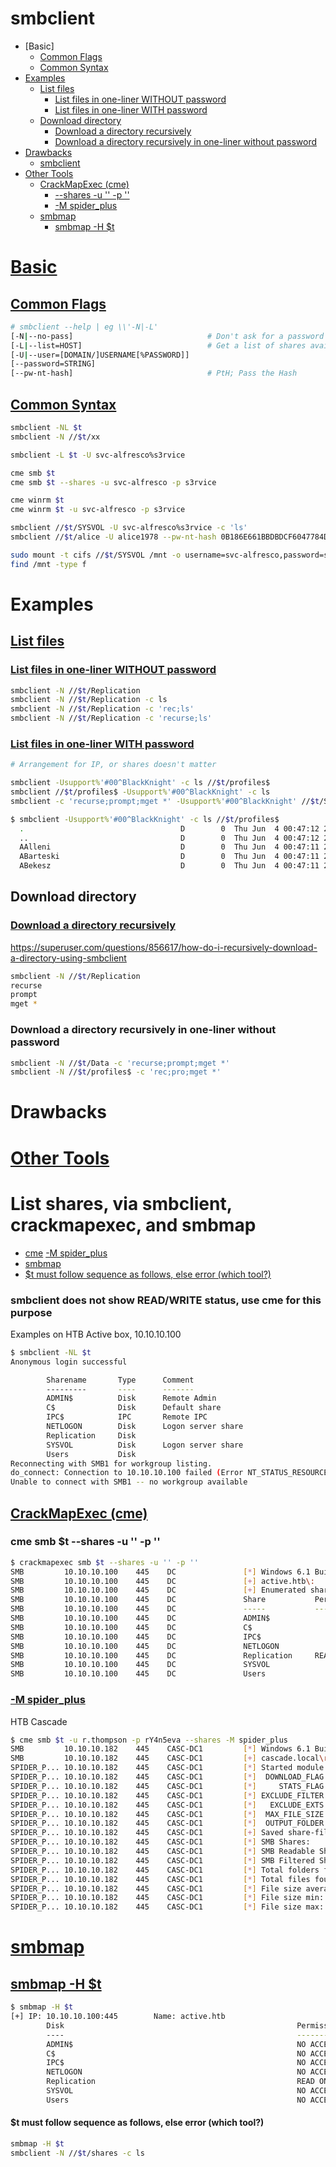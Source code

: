 # smbclient

- [Basic]
  - [Common Flags](#common-flags)
  - [Common Syntax](#common-syntax)
- [Examples](#examples)
  - [List files](#list-files)
    - [List files in one-liner WITHOUT password](#list-files-in-one-liner-without-password)
    - [List files in one-liner WITH password](#list-files-in-one-liner-with-password)
  - [Download directory](#download-directory)
    - [Download a directory recursively](#download-a-directory-recursively)
    - [Download a directory recursively in one-liner without password](#download-a-directory-recursively-in-one-liner-without-password)
- [Drawbacks](#drawbacks)
  - [smbclient](#smbclient-does-not-show-readwrite-status-use-cme-for-this-purpose)
- [Other Tools](#other-tools)
  - [CrackMapExec (cme)](#crackmapexec-cme)
    - [--shares -u '' -p ''](#cme-smb-t---shares--u---p)
    - [-M spider_plus](#m-spider_plus)
  - [smbmap](#smbmap)
    - [smbmap -H $t](#smbmap--h-t)

# [Basic](#basic)
## [Common Flags](#common-flags)
```sh
# smbclient --help | eg \\'-N|-L'
[-N|--no-pass]                              # Don't ask for a password
[-L|--list=HOST]                            # Get a list of shares available
[-U|--user=[DOMAIN/]USERNAME[%PASSWORD]]
[--password=STRING]
[--pw-nt-hash]                              # PtH; Pass the Hash
```

## [Common Syntax](#common-syntax-1)
```sh
smbclient -NL $t
smbclient -N //$t/xx

smbclient -L $t -U svc-alfresco%s3rvice

cme smb $t
cme smb $t --shares -u svc-alfresco -p s3rvice

cme winrm $t
cme winrm $t -u svc-alfresco -p s3rvice

smbclient //$t/SYSVOL -U svc-alfresco%s3rvice -c 'ls'
smbclient //$t/alice -U alice1978 --pw-nt-hash 0B186E661BBDBDCF6047784DE8B9FD8B

sudo mount -t cifs //$t/SYSVOL /mnt -o username=svc-alfresco,password=s3rvice
find /mnt -type f
```

# Examples
## [List files](#list-files-1)
### [List files in one-liner WITHOUT password](#list-files-in-one-liner-without-password-1)
```sh
smbclient -N //$t/Replication
smbclient -N //$t/Replication -c ls
smbclient -N //$t/Replication -c 'rec;ls'
smbclient -N //$t/Replication -c 'recurse;ls'
```

### [List files in one-liner WITH password](#list-files-in-one-liner-with-password-1)
```sh
# Arrangement for IP, or shares doesn't matter

smbclient -Usupport%'#00^BlackKnight' -c ls //$t/profiles$
smbclient //$t/profiles$ -Usupport%'#00^BlackKnight' -c ls
smbclient -c 'recurse;prompt;mget *' -Usupport%'#00^BlackKnight' //$t/SYSVOL

$ smbclient -Usupport%'#00^BlackKnight' -c ls //$t/profiles$
  .                                   D        0  Thu Jun  4 00:47:12 2020
  ..                                  D        0  Thu Jun  4 00:47:12 2020
  AAlleni                             D        0  Thu Jun  4 00:47:11 2020
  ABarteski                           D        0  Thu Jun  4 00:47:11 2020
  ABekesz                             D        0  Thu Jun  4 00:47:11 2020
```

## Download directory
### [Download a directory recursively](#download-a-directory-recursively-1)
https://superuser.com/questions/856617/how-do-i-recursively-download-a-directory-using-smbclient
```sh
smbclient -N //$t/Replication
recurse
prompt
mget *
```

### Download a directory recursively in one-liner without password
```sh
smbclient -N //$t/Data -c 'recurse;prompt;mget *'
smbclient -N //$t/profiles$ -c 'rec;pro;mget *'
```

# Drawbacks

# [Other Tools](#other-tools-1)

# List shares, via smbclient, crackmapexec, and smbmap


- [cme](#cme-smb-ip---shares--u---p)
        [-M spider_plus](#m-spider_plus)
- [smbmap](#smbmap--h-ip)
- [$t must follow sequence as follows, else error (which tool?)](#t-must-follow-sequence-as-follows-else-error-which-tool)


### smbclient does not show READ/WRITE status, use cme for this purpose
Examples on HTB Active box, 10.10.10.100
```sh
$ smbclient -NL $t
Anonymous login successful

        Sharename       Type      Comment
        ---------       ----      -------
        ADMIN$          Disk      Remote Admin
        C$              Disk      Default share
        IPC$            IPC       Remote IPC
        NETLOGON        Disk      Logon server share 
        Replication     Disk      
        SYSVOL          Disk      Logon server share 
        Users           Disk      
Reconnecting with SMB1 for workgroup listing.
do_connect: Connection to 10.10.10.100 failed (Error NT_STATUS_RESOURCE_NAME_NOT_FOUND)
Unable to connect with SMB1 -- no workgroup available
```

## [CrackMapExec (cme)](#crackmapexec-cme-1)
### cme smb $t --shares -u '' -p ''
```sh
$ crackmapexec smb $t --shares -u '' -p ''
SMB         10.10.10.100    445    DC               [*] Windows 6.1 Build 7601 x64 (name:DC) (domain:active.htb) (signing:True) (SMBv1:False)
SMB         10.10.10.100    445    DC               [+] active.htb\: 
SMB         10.10.10.100    445    DC               [+] Enumerated shares
SMB         10.10.10.100    445    DC               Share           Permissions     Remark
SMB         10.10.10.100    445    DC               -----           -----------     ------
SMB         10.10.10.100    445    DC               ADMIN$                          Remote Admin
SMB         10.10.10.100    445    DC               C$                              Default share
SMB         10.10.10.100    445    DC               IPC$                            Remote IPC
SMB         10.10.10.100    445    DC               NETLOGON                        Logon server share 
SMB         10.10.10.100    445    DC               Replication     READ            
SMB         10.10.10.100    445    DC               SYSVOL                          Logon server share 
SMB         10.10.10.100    445    DC               Users
```

### [-M spider_plus](#m-spider_plus-1)
HTB Cascade
```sh
$ cme smb $t -u r.thompson -p rY4n5eva --shares -M spider_plus
SMB         10.10.10.182    445    CASC-DC1         [*] Windows 6.1 Build 7601 x64 (name:CASC-DC1) (domain:cascade.local) (signing:True) (SMBv1:False)
SMB         10.10.10.182    445    CASC-DC1         [+] cascade.local\r.thompson:rY4n5eva 
SPIDER_P... 10.10.10.182    445    CASC-DC1         [*] Started module spidering_plus with the following options:
SPIDER_P... 10.10.10.182    445    CASC-DC1         [*]  DOWNLOAD_FLAG: False
SPIDER_P... 10.10.10.182    445    CASC-DC1         [*]     STATS_FLAG: True
SPIDER_P... 10.10.10.182    445    CASC-DC1         [*] EXCLUDE_FILTER: ['print$', 'ipc$']
SPIDER_P... 10.10.10.182    445    CASC-DC1         [*]   EXCLUDE_EXTS: ['ico', 'lnk']
SPIDER_P... 10.10.10.182    445    CASC-DC1         [*]  MAX_FILE_SIZE: 50 KB
SPIDER_P... 10.10.10.182    445    CASC-DC1         [*]  OUTPUT_FOLDER: /tmp/cme_spider_plus
SPIDER_P... 10.10.10.182    445    CASC-DC1         [+] Saved share-file metadata to "/tmp/cme_spider_plus/10.10.10.182.json".
SPIDER_P... 10.10.10.182    445    CASC-DC1         [*] SMB Shares:           8 (ADMIN$, Audit$, C$, Data, IPC$, NETLOGON, print$, SYSVOL)
SPIDER_P... 10.10.10.182    445    CASC-DC1         [*] SMB Readable Shares:  4 (Data, NETLOGON, print$, SYSVOL)
SPIDER_P... 10.10.10.182    445    CASC-DC1         [*] SMB Filtered Shares:  1
SPIDER_P... 10.10.10.182    445    CASC-DC1         [*] Total folders found:  58
SPIDER_P... 10.10.10.182    445    CASC-DC1         [*] Total files found:    20
SPIDER_P... 10.10.10.182    445    CASC-DC1         [*] File size average:    1.07 KB
SPIDER_P... 10.10.10.182    445    CASC-DC1         [*] File size min:        6 B
SPIDER_P... 10.10.10.182    445    CASC-DC1         [*] File size max:        5.83 KB
```

# [smbmap](#smbmap-1)

## [smbmap -H $t](#smbmap--h-t-1)
```sh
$ smbmap -H $t
[+] IP: 10.10.10.100:445        Name: active.htb                                        
        Disk                                                    Permissions     Comment
        ----                                                    -----------     -------
        ADMIN$                                                  NO ACCESS       Remote Admin
        C$                                                      NO ACCESS       Default share
        IPC$                                                    NO ACCESS       Remote IPC
        NETLOGON                                                NO ACCESS       Logon server share 
        Replication                                             READ ONLY
        SYSVOL                                                  NO ACCESS       Logon server share 
        Users                                                   NO ACCESS
```

#### $t must follow sequence as follows, else error (which tool?)
```sh
smbmap -H $t
smbclient -N //$t/shares -c ls
```